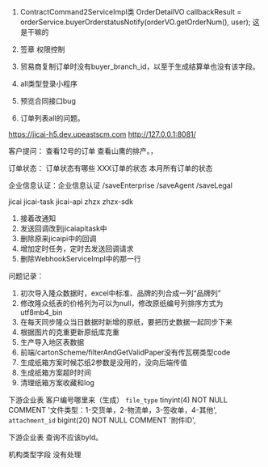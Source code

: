 1. ContractCommand2ServiceImpl类
OrderDetailVO callbackResult = orderService.buyerOrderstatusNotify(orderVO.getOrderNum(), user); 这是干嘛的
2. 签章 权限控制


3. 贸易商复制订单时没有buyer_branch_id，以至于生成结算单也没有该字段。
4. all类型登录小程序
5. 预览合同接口bug
6. 订单列表all的问题。


https://jicai-h5.dev.upeastscm.com
http://127.0.0.1:8081/

客户提问：
	查看12号的订单
查看山鹰的排产。，


订单状态：
    订单状态有哪些
    XXX订单的状态
    本月所有订单的状态



企业信息认证：企业信息认证
/saveEnterprise
/saveAgent
/saveLegal

jicai
jicai-task
jicai-api
zhzx
zhzx-sdk

1. 接着改通知
2. 发送回调改到jicaiapitask中
3. 删除原来jicaipi中的回调
4. 增加定时任务，定时去发送回调请求
5. 删除WebhookServiceImpl中的那一行

问题记录：
1. 初次导入隆众数据时，excel中标准、品牌的列合成一列“品牌列”
2. 修改隆众纸表的价格列为可以为null，修改原纸编号列排序方式为utf8mb4_bin
3. 在每天同步隆众当日数据时新增的原纸，要把历史数据一起同步下来
4. 根据图片的克重更新原纸库克重
5. 生产导入地区表数据
6. 前端/cartonScheme/filterAndGetValidPaper没有传瓦楞类型code
7. 生成纸箱方案时候芯纸2参数是没用的，没向后端传值
8. 生成纸箱方案超时时间
9. 清理纸箱方案收藏和log

下游企业表 客户编号哪里来（生成）
`file_type` tinyint(4) NOT NULL COMMENT '文件类型：1-交货单，2-物流单，3-签收单，4-其他',  
`attachment_id` bigint(20) NOT NULL COMMENT '附件ID',

下游企业表 查询不应该byId。


机构类型字段 没有处理
